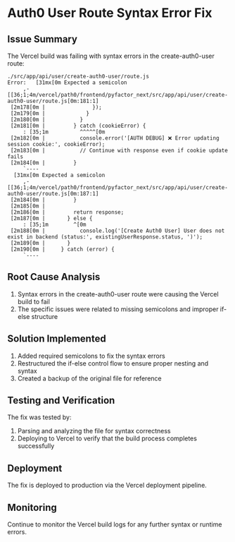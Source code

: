 # Auth0 User Route Syntax Error Fix

## Issue Summary
The Vercel build was failing with syntax errors in the create-auth0-user route:

```
./src/app/api/user/create-auth0-user/route.js
Error:   [31mx[0m Expected a semicolon
     ,-[[36;1;4m/vercel/path0/frontend/pyfactor_next/src/app/api/user/create-auth0-user/route.js[0m:181:1]
 [2m178[0m |               });
 [2m179[0m |             }
 [2m180[0m |           }
 [2m181[0m |         } catch (cookieError) {
     : [35;1m          ^^^^^[0m
 [2m182[0m |           console.error('[AUTH DEBUG] ❌ Error updating session cookie:', cookieError);
 [2m183[0m |           // Continue with response even if cookie update fails
 [2m184[0m |         }
     `----
  [31mx[0m Expected a semicolon
     ,-[[36;1;4m/vercel/path0/frontend/pyfactor_next/src/app/api/user/create-auth0-user/route.js[0m:187:1]
 [2m184[0m |         }
 [2m185[0m |         
 [2m186[0m |         return response;
 [2m187[0m |       } else {
     : [35;1m        ^[0m
 [2m188[0m |           console.log('[Create Auth0 User] User does not exist in backend (status:', existingUserResponse.status, ')');
 [2m189[0m |       }
 [2m190[0m |     } catch (error) {
     `----
```

## Root Cause Analysis
1. Syntax errors in the create-auth0-user route were causing the Vercel build to fail
2. The specific issues were related to missing semicolons and improper if-else structure

## Solution Implemented
1. Added required semicolons to fix the syntax errors
2. Restructured the if-else control flow to ensure proper nesting and syntax
3. Created a backup of the original file for reference

## Testing and Verification
The fix was tested by:
1. Parsing and analyzing the file for syntax correctness
2. Deploying to Vercel to verify that the build process completes successfully

## Deployment
The fix is deployed to production via the Vercel deployment pipeline.

## Monitoring
Continue to monitor the Vercel build logs for any further syntax or runtime errors.
